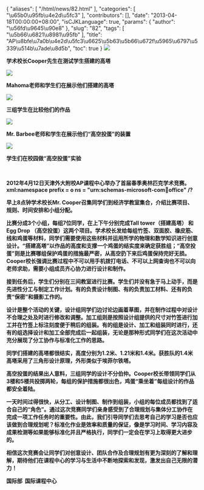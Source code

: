 {
    "aliases": [
        "/html/news/82.html"
    ],
    "categories": [
        "\u65b0\u95fb\u4e2d\u5fc3"
    ],
    "contributors": [],
    "date": "2013-04-18T00:00:00+08:00",
    "isCJKLanguage": true,
    "params": {
        "author": "\u56fd\u9645\u90e8"
    },
    "slug": "82",
    "tags": [
        "\u5b66\u6821\u8981\u95fb"
    ],
    "title": "AP\u8bfe\u7a0b\u4e2d\u5fc3\u6625\u5b63\u5b66\u672f\u5965\u6797\u5339\u514b\u7ade\u8d5b",
    "toc": true
}
**![](https://cdn.tfls.online/mirror/full/2097f2ce7f5eba9d19cfd5c06c9d65e92f8d4d22.jpg)**

**学术校长Cooper先生在测试学生搭建的高塔**

**![](https://cdn.tfls.online/mirror/full/91a7366f6abbccb794ece77c830ef1eaae4a13c5.jpg)**

**Mahoma老师和学生们在展示他们搭建的高塔**

**![](https://cdn.tfls.online/mirror/full/10b4c56fa386d42aafc693d1ef1d47c05c7a647e.jpg)**

**三组学生在比较他们的作品**

**![](https://cdn.tfls.online/mirror/full/2f8efab68d84fe364fa444ca989df01d922552fb.jpg)**

**Mr. Barbee老师和学生在展示他们“高空投蛋”的装置**

**![](https://cdn.tfls.online/mirror/full/1094164da852a836aac5d6a0d6129c188e95af50.jpg)**

**学生们在校园做“高空投蛋”实验**

 

**2012年4月12日天津外大附校AP课程中心举办了首届春季奥林匹克学术竞赛。xml:namespace prefix = o ns = "urn:schemas-microsoft-com:office:office" /?**

**早上8点钟学术校长Mr. Cooper召集同学们到经济学教室集合，介绍比赛项目、规则、时间安排和小组分配。**

**比赛分成3个小组，每组7位同学，在上下午分别完成Tall tower（搭建高塔） 和Egg Drop （高空投蛋）这两个项目。学术校长发给每组竹签、双面胶、橡皮筋、线和鸡蛋等材料，同学们需要使用这些材料并运用所学的物理和数学知识进行创意设计。“搭建高塔”以作品的高度和支撑一个鸡蛋的结实度来确定获胜组；“高空投蛋”则是比赛哪组保护鸡蛋的措施最严密，从高空扔下来后鸡蛋保持完好无损。Cooper校长强调比赛过程中不可以用手机拨打电话、不可以上网查询也不可以向老师求助，需要小组成员齐心协力进行设计和制作。**

**接到任务后，学生们分别在三间教室进行比赛。学生们并没有急于马上动手，而是先进性分工与制定工作计划。有的负责设计制图、有的负责加工材料、还有的负责“保密”和摄影工作的。**

**设计是整个活动的关键，设计组同学们边讨论边画着草图，并在制作过程中对设计不合理之处及时进行修改和调整。加工组则是按照设计组提供的尺寸对竹签进行加工并在竹签上标注刻度便于稍后的组装。有的组是设计、加工和组装同时进行，还有的组选择设计和加工全部完成后一起组装，无论是那种形式同学们在这次活动中充分展现了分工协作与标准化工作的思路。**

**同学们搭建的高塔都很结实，高度分别为1.2米、1.21米和1.4米。获胜队的1.4米高塔采用了三角形设计原理，外形类似于埃菲尔铁塔。**

**高空投蛋的结果出人意料，三组同学的设计不分伯仲。Cooper校长带领同学们从3楼和5楼共投掷两轮，每组的保护措施都很出色，鸡蛋“乘坐着”每组设计的作品都安全着陆。**

**一天时间过得很快，从分工、设计制图、制作到组装，小组的每位成员都找到了适合自己的“角色”。通过这次竞赛同学们亲身感受到了合理规划与集体分工协作在完成一项工作任务时的重要性。由此，我们引导同学们去思考自己的学习是否也应该做到合理规划呢？标准化作业是效率和质量的保证，像是学习时间、学习内容及成果检测等如果能够标准化并且严格执行，同学们一定会在学习上取得更大进步的。**

**相信这次竞赛会让同学们对创意设计、团队合作及合理规划有更为深刻的了解和理解，期待他们在课程中心的学习与生活中不断地探索和发现，激发出自己无限的潜力！**

**国际部  国际课程中心**

